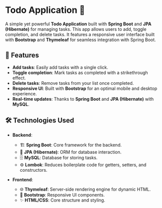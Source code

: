 # Todo Application 📝

A simple yet powerful **Todo Application** built with **Spring Boot** and **JPA (Hibernate)** for managing tasks. This app allows users to add, toggle completion, and delete tasks. It features a responsive user interface built with **Bootstrap** and **Thymeleaf** for seamless integration with Spring Boot.

## 🚀 Features
- **Add tasks**: Easily add tasks with a single click.
- **Toggle completion**: Mark tasks as completed with a strikethrough effect.
- **Delete tasks**: Remove tasks from your list once completed.
- **Responsive UI**: Built with **Bootstrap** for an optimal mobile and desktop experience.
- **Real-time updates**: Thanks to **Spring Boot** and **JPA (Hibernate)** with **MySQL**.

## 🛠 Technologies Used

- **Backend**:
  - 🏗️ **Spring Boot**: Core framework for the backend.
  - 📂 **JPA (Hibernate)**: ORM for database interaction.
  - 🗄️ **MySQL**: Database for storing tasks.
  - ⚙️ **Lombok**: Reduces boilerplate code for getters, setters, and constructors.

- **Frontend**:
  - 🌐 **Thymeleaf**: Server-side rendering engine for dynamic HTML.
  - 💅 **Bootstrap**: Responsive UI components.
  - ✨ **HTML/CSS**: Core structure and styling.
